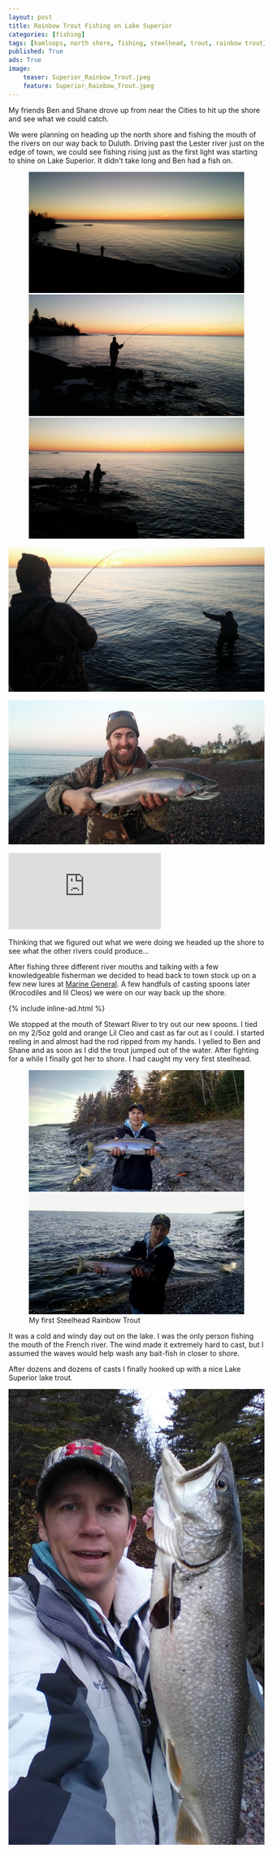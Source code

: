 ```yaml
---
layout: post
title: Rainbow Trout Fishing on Lake Superior
categories: [fishing]
tags: [kamloops, north shore, fishing, steelhead, trout, rainbow trout]
published: True
ads: True
image:
    teaser: Superior_Rainbow_Trout.jpeg
    feature: Superior_Rainbow_Trout.jpeg
---
```


My friends Ben and Shane drove up from near the Cities to hit up the shore and see what we could catch.

We were planning on heading up the north shore and fishing the mouth of the rivers on our way back to Duluth. Driving past the Lester river just on the edge of town, we could see fishing rising just as the first light was starting to shine on Lake Superior. It didn't take long and Ben had a fish on.

<figure class="third">
  <img title="Lake Superior Rainbow Trout" src="/images/Superior_Rainbow_Trout6.jpg">
  <img title="Lake Superior Rainbow Trout" src="/images/Superior_Rainbow_Trout1.jpg">
  <img title="Lake Superior Rainbow Trout" src="/images/Superior_Rainbow_Trout13.jpg">
</figure>

![Lake Superior Rainbow Trout](/images/Superior_Rainbow_Trout10.jpg)

![Ben's Kamloop Rainbow Trout](/images/Superior_Rainbow_Trout9.jpg)

<iframe src="https://www.youtube.com/embed/vBTcaniw4ck" frameborder="0" allowfullscreen></iframe>


Thinking that we figured out what we were doing we headed up the shore to see what the other rivers could produce...

After fishing three different river mouths and talking with a few knowledgeable fisherman we decided to head back to town stock up on a few new lures at [Marine General](http://www.marinegeneral.com/). A few handfuls of casting spoons later (Krocodiles and lil Cleos) we were on our way back up the shore.

{% include inline-ad.html %}

We stopped at the mouth of Stewart River to try out our new spoons. I tied on my 2/5oz gold and orange Lil Cleo and cast as far out as I could. I started reeling in and almost had the rod ripped from my hands. I yelled to Ben and Shane and as soon as I did the trout jumped out of the water. After fighting for a while I finally got her to shore. I had caught my very first steelhead.

<figure class="half">
  <img title="Jason's Steelhead Rainbow Trout" src="/images/Superior_Rainbow_Trout.jpeg">
  <img title="Jason's Steelhead Rainbow Trout" src="/images/Superior_Rainbow_Trout2.jpeg">
  <figcaption>My first Steelhead Rainbow Trout</figcaption>
</figure>

It was a cold and windy day out on the lake. I was the only person fishing the mouth of the French river. The wind made it extremely hard to cast, but I assumed the waves would help wash any bait-fish in closer to shore.

After dozens and dozens of casts I finally hooked up with a nice Lake Superior lake trout.

![Jason's Lake Trout](/images/North_Shore_Lake_Trout.jpg)
